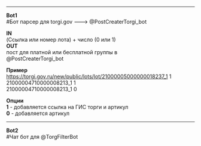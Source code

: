 ---------------------------------------------------------------------------------------------------------------
**Bot1**   
#Бот парсер для torgi.gov ---> @PostCreaterTorgi_bot
  
**IN**  
  (Ссылка или номер лота) + число (0 или 1)  
**OUT**    
  пост для платной или бесплатной группы в  
  @PostCreaterTorgi_bot  
  

**Пример**    
https://torgi.gov.ru/new/public/lots/lot/21000005000000018237_1 1  
21000004710000008213_1 1  
21000004710000008213_1 0  
  
**Опции**  
**1** - добавляется ссылка на ГИС торги и артикул  
**0** - добавляется артикул  

---------------------------------------------------------------------------------------------------------------
**Bot2**  
#Чат бот для @TorgFilterBot 

